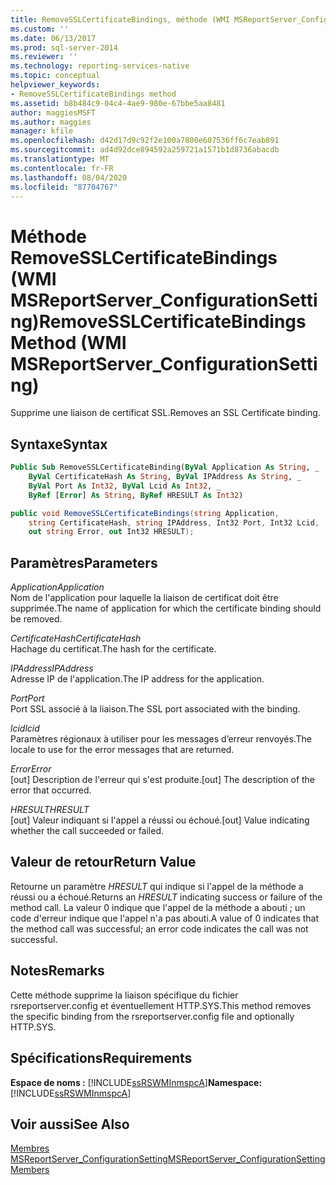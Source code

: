 ```yaml
---
title: RemoveSSLCertificateBindings, méthode (WMI MSReportServer_ConfigurationSetting) | Microsoft Docs
ms.custom: ''
ms.date: 06/13/2017
ms.prod: sql-server-2014
ms.reviewer: ''
ms.technology: reporting-services-native
ms.topic: conceptual
helpviewer_keywords:
- RemoveSSLCertificateBindings method
ms.assetid: b8b484c9-04c4-4ae9-980e-67bbe5aa8481
author: maggiesMSFT
ms.author: maggies
manager: kfile
ms.openlocfilehash: d42d17d9c92f2e100a7800e607536ff6c7eab891
ms.sourcegitcommit: ad4d92dce894592a259721a1571b1d8736abacdb
ms.translationtype: MT
ms.contentlocale: fr-FR
ms.lasthandoff: 08/04/2020
ms.locfileid: "87704767"
---
```

# <a name="removesslcertificatebindings-method-wmi-msreportserver_configurationsetting"></a><span data-ttu-id="479ed-102">Méthode RemoveSSLCertificateBindings (WMI MSReportServer_ConfigurationSetting)</span><span class="sxs-lookup"><span data-stu-id="479ed-102">RemoveSSLCertificateBindings Method (WMI MSReportServer_ConfigurationSetting)</span></span>
  <span data-ttu-id="479ed-103">Supprime une liaison de certificat SSL.</span><span class="sxs-lookup"><span data-stu-id="479ed-103">Removes an SSL Certificate binding.</span></span>  
  
## <a name="syntax"></a><span data-ttu-id="479ed-104">Syntaxe</span><span class="sxs-lookup"><span data-stu-id="479ed-104">Syntax</span></span>  
  
```vb  
Public Sub RemoveSSLCertificateBinding(ByVal Application As String, _  
    ByVal CertificateHash As String, ByVal IPAddress As String, _  
    ByVal Port As Int32, ByVal Lcid As Int32, _  
    ByRef [Error] As String, ByRef HRESULT As Int32)  
```  
  
```csharp  
public void RemoveSSLCertificateBindings(string Application,  
    string CertificateHash, string IPAddress, Int32 Port, Int32 Lcid,  
    out string Error, out Int32 HRESULT);  
```  
  
## <a name="parameters"></a><span data-ttu-id="479ed-105">Paramètres</span><span class="sxs-lookup"><span data-stu-id="479ed-105">Parameters</span></span>  
 <span data-ttu-id="479ed-106">*Application*</span><span class="sxs-lookup"><span data-stu-id="479ed-106">*Application*</span></span>  
 <span data-ttu-id="479ed-107">Nom de l'application pour laquelle la liaison de certificat doit être supprimée.</span><span class="sxs-lookup"><span data-stu-id="479ed-107">The name of application for which the certificate binding should be removed.</span></span>  
  
 <span data-ttu-id="479ed-108">*CertificateHash*</span><span class="sxs-lookup"><span data-stu-id="479ed-108">*CertificateHash*</span></span>  
 <span data-ttu-id="479ed-109">Hachage du certificat.</span><span class="sxs-lookup"><span data-stu-id="479ed-109">The hash for the certificate.</span></span>  
  
 <span data-ttu-id="479ed-110">*IPAddress*</span><span class="sxs-lookup"><span data-stu-id="479ed-110">*IPAddress*</span></span>  
 <span data-ttu-id="479ed-111">Adresse IP de l'application.</span><span class="sxs-lookup"><span data-stu-id="479ed-111">The IP address for the application.</span></span>  
  
 <span data-ttu-id="479ed-112">*Port*</span><span class="sxs-lookup"><span data-stu-id="479ed-112">*Port*</span></span>  
 <span data-ttu-id="479ed-113">Port SSL associé à la liaison.</span><span class="sxs-lookup"><span data-stu-id="479ed-113">The SSL port associated with the binding.</span></span>  
  
 <span data-ttu-id="479ed-114">*lcid*</span><span class="sxs-lookup"><span data-stu-id="479ed-114">*lcid*</span></span>  
 <span data-ttu-id="479ed-115">Paramètres régionaux à utiliser pour les messages d’erreur renvoyés.</span><span class="sxs-lookup"><span data-stu-id="479ed-115">The locale to use for the error messages that are returned.</span></span>  
  
 <span data-ttu-id="479ed-116">*Error*</span><span class="sxs-lookup"><span data-stu-id="479ed-116">*Error*</span></span>  
 <span data-ttu-id="479ed-117">[out] Description de l'erreur qui s'est produite.</span><span class="sxs-lookup"><span data-stu-id="479ed-117">[out] The description of the error that occurred.</span></span>  
  
 <span data-ttu-id="479ed-118">*HRESULT*</span><span class="sxs-lookup"><span data-stu-id="479ed-118">*HRESULT*</span></span>  
 <span data-ttu-id="479ed-119">[out] Valeur indiquant si l'appel a réussi ou échoué.</span><span class="sxs-lookup"><span data-stu-id="479ed-119">[out] Value indicating whether the call succeeded or failed.</span></span>  
  
## <a name="return-value"></a><span data-ttu-id="479ed-120">Valeur de retour</span><span class="sxs-lookup"><span data-stu-id="479ed-120">Return Value</span></span>  
 <span data-ttu-id="479ed-121">Retourne un paramètre *HRESULT* qui indique si l'appel de la méthode a réussi ou a échoué.</span><span class="sxs-lookup"><span data-stu-id="479ed-121">Returns an *HRESULT* indicating success or failure of the method call.</span></span> <span data-ttu-id="479ed-122">La valeur 0 indique que l'appel de la méthode a abouti ; un code d'erreur indique que l'appel n'a pas abouti.</span><span class="sxs-lookup"><span data-stu-id="479ed-122">A value of 0 indicates that the method call was successful; an error code indicates the call was not successful.</span></span>  
  
## <a name="remarks"></a><span data-ttu-id="479ed-123">Notes</span><span class="sxs-lookup"><span data-stu-id="479ed-123">Remarks</span></span>  
 <span data-ttu-id="479ed-124">Cette méthode supprime la liaison spécifique du fichier rsreportserver.config et éventuellement HTTP.SYS.</span><span class="sxs-lookup"><span data-stu-id="479ed-124">This method removes the specific binding from the rsreportserver.config file and optionally HTTP.SYS.</span></span>  
  
## <a name="requirements"></a><span data-ttu-id="479ed-125">Spécifications</span><span class="sxs-lookup"><span data-stu-id="479ed-125">Requirements</span></span>  
 <span data-ttu-id="479ed-126">**Espace de noms :** [!INCLUDE[ssRSWMInmspcA](../../includes/ssrswminmspca-md.md)]</span><span class="sxs-lookup"><span data-stu-id="479ed-126">**Namespace:** [!INCLUDE[ssRSWMInmspcA](../../includes/ssrswminmspca-md.md)]</span></span>  
  
## <a name="see-also"></a><span data-ttu-id="479ed-127">Voir aussi</span><span class="sxs-lookup"><span data-stu-id="479ed-127">See Also</span></span>  
 [<span data-ttu-id="479ed-128">Membres MSReportServer_ConfigurationSetting</span><span class="sxs-lookup"><span data-stu-id="479ed-128">MSReportServer_ConfigurationSetting Members</span></span>](msreportserver-configurationsetting-members.md)  
  
  
